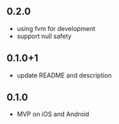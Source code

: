 ## 0.2.0

* using fvm for development
* support null safety

## 0.1.0+1

* update README and description

## 0.1.0

* MVP on iOS and Android
